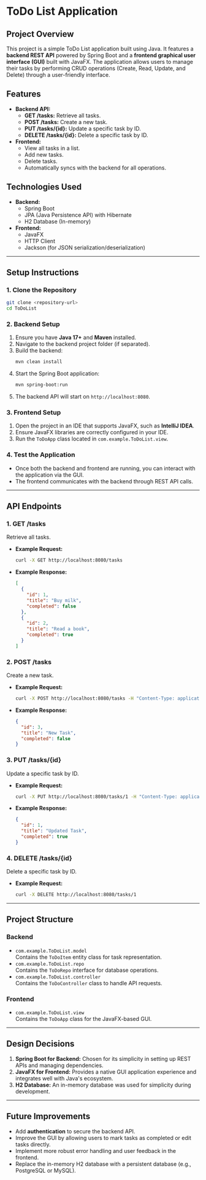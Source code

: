# ToDo List Application

## **Project Overview**
This project is a simple ToDo List application built using Java. It features a **backend REST API** powered by Spring Boot and a **frontend graphical user interface (GUI)** built with JavaFX. The application allows users to manage their tasks by performing CRUD operations (Create, Read, Update, and Delete) through a user-friendly interface.

## **Features**
- **Backend API:**
    - **GET /tasks:** Retrieve all tasks.
    - **POST /tasks:** Create a new task.
    - **PUT /tasks/{id}:** Update a specific task by ID.
    - **DELETE /tasks/{id}:** Delete a specific task by ID.
- **Frontend:**
    - View all tasks in a list.
    - Add new tasks.
    - Delete tasks.
    - Automatically syncs with the backend for all operations.

## **Technologies Used**
- **Backend:**
    - Spring Boot
    - JPA (Java Persistence API) with Hibernate
    - H2 Database (In-memory)
- **Frontend:**
    - JavaFX
    - HTTP Client
    - Jackson (for JSON serialization/deserialization)

---

## **Setup Instructions**

### **1. Clone the Repository**
```bash
git clone <repository-url>
cd ToDoList
```

### **2. Backend Setup**
1. Ensure you have **Java 17+** and **Maven** installed.
2. Navigate to the backend project folder (if separated).
3. Build the backend:
   ```bash
   mvn clean install
   ```
4. Start the Spring Boot application:
   ```bash
   mvn spring-boot:run
   ```
5. The backend API will start on `http://localhost:8080`.

### **3. Frontend Setup**
1. Open the project in an IDE that supports JavaFX, such as **IntelliJ IDEA**.
2. Ensure JavaFX libraries are correctly configured in your IDE.
3. Run the `ToDoApp` class located in `com.example.ToDoList.view`.

### **4. Test the Application**
- Once both the backend and frontend are running, you can interact with the application via the GUI.
- The frontend communicates with the backend through REST API calls.

---

## **API Endpoints**

### **1. GET /tasks**
Retrieve all tasks.
- **Example Request:**
  ```bash
  curl -X GET http://localhost:8080/tasks
  ```
- **Example Response:**
  ```json
  [
    {
      "id": 1,
      "title": "Buy milk",
      "completed": false
    },
    {
      "id": 2,
      "title": "Read a book",
      "completed": true
    }
  ]
  ```

### **2. POST /tasks**
Create a new task.
- **Example Request:**
  ```bash
  curl -X POST http://localhost:8080/tasks -H "Content-Type: application/json" -d '{"title": "New Task", "completed": false}'
  ```
- **Example Response:**
  ```json
  {
    "id": 3,
    "title": "New Task",
    "completed": false
  }
  ```

### **3. PUT /tasks/{id}**
Update a specific task by ID.
- **Example Request:**
  ```bash
  curl -X PUT http://localhost:8080/tasks/1 -H "Content-Type: application/json" -d '{"title": "Updated Task", "completed": true}'
  ```
- **Example Response:**
  ```json
  {
    "id": 1,
    "title": "Updated Task",
    "completed": true
  }
  ```

### **4. DELETE /tasks/{id}**
Delete a specific task by ID.
- **Example Request:**
  ```bash
  curl -X DELETE http://localhost:8080/tasks/1
  ```

---

## **Project Structure**

### **Backend**
- `com.example.ToDoList.model`  
  Contains the `ToDoItem` entity class for task representation.
- `com.example.ToDoList.repo`  
  Contains the `ToDoRepo` interface for database operations.
- `com.example.ToDoList.controller`  
  Contains the `ToDoController` class to handle API requests.

### **Frontend**
- `com.example.ToDoList.view`  
  Contains the `ToDoApp` class for the JavaFX-based GUI.

---

## **Design Decisions**
1. **Spring Boot for Backend:** Chosen for its simplicity in setting up REST APIs and managing dependencies.
2. **JavaFX for Frontend:** Provides a native GUI application experience and integrates well with Java's ecosystem.
3. **H2 Database:** An in-memory database was used for simplicity during development.

---

## **Future Improvements**
- Add **authentication** to secure the backend API.
- Improve the GUI by allowing users to mark tasks as completed or edit tasks directly.
- Implement more robust error handling and user feedback in the frontend.
- Replace the in-memory H2 database with a persistent database (e.g., PostgreSQL or MySQL).

